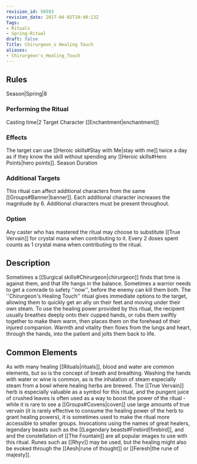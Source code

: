 ```yaml
---
revision_id: 50593
revision_date: 2017-04-02T10:40:13Z
Tags:
- Rituals
- Spring-Ritual
draft: false
Title: Chirurgeon_s Healing Touch
aliases:
- Chirurgeon's_Healing_Touch
---
```

## Rules
Season|Spring|8
### Performing the Ritual
Casting time|2 Target Character
[[Enchantment|enchantment]] 
### Effects
The target can use [[Heroic skills#Stay with Me|stay with me]] twice a day as if they know the skill without spending any [[Heroic skills#Hero Points|hero points]]. 
Season Duration
### Additional Targets
This ritual can affect additional characters from the same [[Groups#Banner|banner]]. Each additional character increases the magnitude by 6. Additional characters must be present throughout.
### Option
Any caster who has mastered the ritual may choose to substitute [[True Vervain]] for crystal mana when contributing to it. Every 2 doses spent counts as 1 crystal mana when contributing to the ritual.
## Description
Sometimes a [[Surgical skills#Chirurgeon|chirurgeon]] finds that time is against them, and that life hangs in the balance. Sometimes a warrior needs to get a comrade to safety ''now'', before the enemy can kill them both. The ''Chirurgeon's Healing Touch'' ritual gives immediate options to the target, allowing them to quickly get an ally on their feet and moving under their own steam.
To use the healing power provided by this ritual, the recipient usually breathes deeply onto their cupped hands, or rubs them swiftly together to make them warm, then places them on the forehead of their injured companion. Warmth and vitality then flows from the lungs and heart, through the hands, into the patient and jolts them back to life.
## Common Elements
As with many healing [[Rituals|rituals]], blood and water are common elements, but so is the concept of breath and breathing. Washing the hands with water or wine is common, as is the inhalation of steam especially steam from a bowl where healing herbs are brewed. The [[True Vervain]] herb is especially valuable as a symbol for this ritual, and the pungent juice of crushed leaves is often used as a way to boost the power of the ritual - while it is rare to see a [[Groups#Covens|coven]] use large amounts of true vervain (it is rarely effective to consume the healing power of the herb to grant healing powers), it is sometimes used to make the ritual more accessible to smaller groups. 
Invocations using the names of great healers, legendary beasts such as the [[Legendary beasts#Firebird|firebird]], and and the constellation of [[The Fountain]] are all popular images to use with this ritual. Runes such as [[Rhyv]] may be used, but the healing might also be evoked through the [[Aesh|rune of thought]] or [[Feresh|the rune of majesty]].